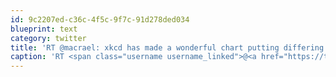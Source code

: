 ```yaml
---
id: 9c2207ed-c36c-4f5c-9f7c-91d278ded034
blueprint: text
category: twitter
title: 'RT @macrael: xkcd has made a wonderful chart putting differing levels of radiation in perspective: xkcd.com/radiation/'
caption: 'RT <span class="username username_linked">@<a href="https://twitter.com/macrael" title="MacRae Linton">macrael</a></span>: xkcd has made a wonderful chart putting differing levels of radiation in perspective: <a href="http://xkcd.com/radiation/" title="http://xkcd.com/radiation/" class="link link_untco">xkcd.com/radiation/</a>'
---
```

